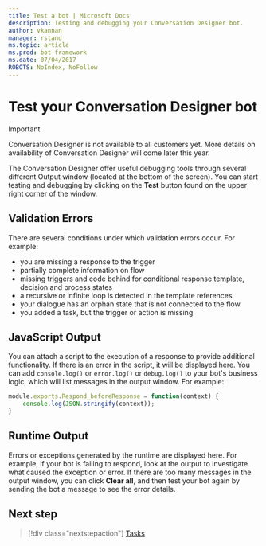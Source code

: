 ```yaml
---
title: Test a bot | Microsoft Docs
description: Testing and debugging your Conversation Designer bot.
author: vkannan
manager: rstand
ms.topic: article
ms.prod: bot-framework
ms.date: 07/04/2017
ROBOTS: NoIndex, NoFollow
---
```


# Test your Conversation Designer bot
> [!IMPORTANT]
> Conversation Designer is not available to all customers yet. More details on
> availability of Conversation Designer will come later this year.

The Conversation Designer offer useful debugging tools through several different Output window (located at the bottom of the screen). You can start testing and debugging by clicking on the **Test** button found on the upper right corner of the window. 

## Validation Errors
There are several conditions under which validation errors occur. For example: 
- you are missing a response to the trigger 
- partially complete information on flow
- missing triggers and code behind for conditional response template, decision and process states
- a recursive or infinite loop is detected in the template references 
- your dialogue has an orphan state that is not connected to the flow.
- you added a task, but the trigger or action is missing 


## JavaScript Output
You can attach a script to the execution of a response to provide additional functionality. If there is an error in the script, it will be displayed here. You can add `console.log()` or `error.log()` or `debug.log()` to your bot's business logic, which will list messages in the output window. For example:

``` javascript
module.exports.Respond_beforeResponse = function(context) {
    console.log(JSON.stringify(context));
}
```

## Runtime Output
Errors or exceptions generated by the runtime are displayed here. For example, if your bot is failing to respond, look at the output to investigate what caused the exception or error. If there are too many messages in the output window, you can click **Clear all**, and then test your bot again by sending the bot a message to see the error details. 

 ## Next step
> [!div class="nextstepaction"]
> [Tasks](conversation-designer-tasks.md)
